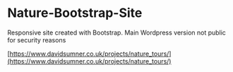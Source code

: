 # Nature-Bootstrap-Site
Responsive site created with Bootstrap. Main Wordpress version not public for security reasons

[https://www.davidsumner.co.uk/projects/nature_tours/](https://www.davidsumner.co.uk/projects/nature_tours/)
